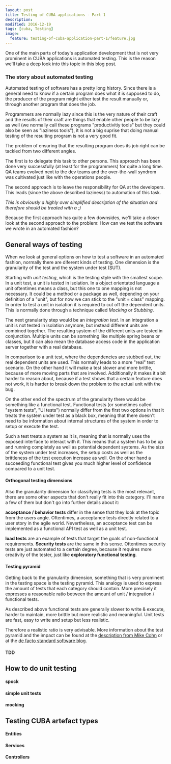 ```yaml
---
layout: post
title: Testing of CUBA applications - Part 1
description:
modified: 2016-12-19
tags: [cuba, Testing]
image:
  feature: testing-of-cuba-application-part-1/feature.jpg
---
```


One of the main parts of today's application development that is not very prominent in CUBA applications is automated testing. This is the reason we'll take a deep look into this topic in this blog post.

<!-- more -->

### The story about automated testing

Automated testing of software has a pretty long history. Since there is a general need to know if a certain program does what it is supposed to do, the producer of the program might either test the result manually or, through another program that does the job.

Programmers are normally lazy since this is the very nature of their craft and the results of their craft are things that enable other people to be lazy as well (we normally call these programs "productivitiy tools" but they could also be seen as "laziness tools"), it is not a big suprise that doing manual testing of the resulting program is not a very good fit.

The problem of ensuring that the resulting program does its job right can be tackled from two different angles.

The first is to delegate this task to other persons. This approach has been done very successfully (at least for the programmers) for quite a long time. QA teams evolved next to the dev teams and the over-the-wall syndrom was cultivated just like with the operations people.

The second approach is to leave the responsibility for QA at the developers. This leads (since the above described laziness) to automation of this task.

*This is obviously a highly over simplified description of the situation and therefore should be treated with a ;)*

Because the first approach has quite a few downsides, we'll take a closer look at the second approach to the problem: How can we test the software we wrote in an automated fashion?


## General ways of testing

When we look at general options on how to test a software in an automated fashion, normally there are diferent kinds of testing. One dimension is the granularity of the test and the system under test (SUT).

Starting with *unit testing*, which is the testing style with the smallest scope. In a unit test, a unit is tested in isolation. In a object orientated language a unit oftentimes means a class, but this one to one mapping is not necessary. It could be a method or a package as well, depending on your definition of a "unit", but for now we can stick to the "unit = class" mapping.
In order to test a unit in isolation it is required to cut off the dependent units. This is normally done through a technique called *Mocking* or *Stubbing*.

The next granularity step would be an *integration test*. In an integration a unit is not tested in isolation anymore, but instead different units are combined together. The resulting system of the different units are tested in conjunction. Multiple units can be something like multiple spring beans or classes, but it can also mean the database access code in the application server together with a real database.

In comparison to a unit test, where the dependencies are stubbed out, the real dependent units are used. This normally leads to a more "real" test scenario. On the other hand it will make a test slower and more brittle, because of more moving parts that are involved. Additionally it makes it a bit harder to reason about, because if a test shows that a certain feature does not work, it is harder to break down the problem to the actual unit with the bug.

On the other end of the spectrum of the granularity there would be something like a functional test. Functional tests (or sometimes called "system tests", "UI tests") normally differ from the first two options in that it treats the system under test as a black box, meaning that there doesn't need to be information about internal structures of the system in order to setup or execute the test.

Such a test treats a system as it is, meaning that is normally uses the exposed interface to interact with it. This means that a system has to be up and running completely as well as potential dependent systems. As the size of the system under test increases, the setup costs as well as the brittleness of the test execution increase as well. On the other hand a succeeding functional test gives you much higher level of confidence compared to a unit test.

#### Orthogonal testing dimensions

Also the granularity dimension for classifying tests is the most relevant, there are some other aspects that don't really fit into this category. I'll name a few of them but don't go into further details about it:

**acceptance / behavior tests** differ in the sense that they look at the topic from the users angle. Oftentimes, a acceptance tests directly related to a user story in the agile world. Nevertheless, an acceptance test can be implemented as a functional API test as well as a unit test.

**load tests** are an example of tests that target the goals of non-functional requirements. **Security tests** are the same in this sense. Oftentimes security tests are just automated to a certain degree, because it requires more creativity of the tester, just like **exploratory functional testing**.

#### Testing pyramid

Getting back to the granularity dimension, something that is very prominent in the testing space is the testing pyramid. This analogy is used to express the amount of tests that each category should contain. More precisely it expresses a reasonable ratio between the amount of unit / integration / functional tests.

As described above functional tests are generally slower to write & execute, harder to maintain, more brittle but more realistic and meaningful. Unit tests are fast, easy to write and setup but less realistic.

Therefore a realistic ratio is very advisable. More information about the test pyramid and the impact can be found at the [description from Mike Cohn](https://www.mountaingoatsoftware.com/blog/the-forgotten-layer-of-the-test-automation-pyramid) or at the [de facto standard software blog](http://martinfowler.com/bliki/TestPyramid.html).

#### TDD

## How to do unit testing

#### spock

#### simple unit tests

#### mocking

## Testing CUBA artefact types

#### Entities

#### Services

#### Controllers
